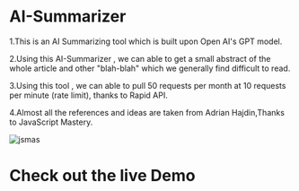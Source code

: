 # AI-Summarizer
1.This is an AI Summarizing tool which is built upon Open AI's  GPT model.

2.Using this AI-Summarizer , we can able to get a small abstract of the whole article and other "blah-blah" which we generally find difficult to read.

3.Using this tool , we can able to pull 50 requests per month at 10 requests per minute (rate limit), thanks to Rapid API.

4.Almost all the references and ideas are taken from Adrian Hajdin,Thanks to JavaScript Mastery.

![jsmas](https://github.com/madhannmady/AI-Summarizer/assets/123820592/4d369a2a-d7e3-4297-9b56-818aa751e4d1)


# Check out the live Demo
